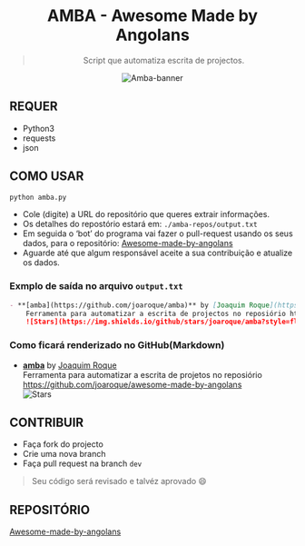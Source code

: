 <div align="center">
  
# AMBA - Awesome Made by Angolans

> Script que automatiza escrita de projectos.

![Amba-banner](screenshots/amba.jpg)

</div>

## REQUER

- Python3
- requests
- json

## COMO USAR

```sh
python amba.py
```

- Cole (digite) a URL do repositório que queres extrair informações.
- Os detalhes do repostório estará em: `./amba-repos/output.txt`
- Em seguida o ‘bot’ do programa vai fazer o pull-request usando os seus dados, para o repositório: [Awesome-made-by-angolans](https://github.com/joaroque/awesome-made-by-angolans)
- Aguarde até que algum responsável aceite a sua contribuição e atualize os dados.

### Exmplo de saída no arquivo `output.txt`

```md
- **[amba](https://github.com/joaroque/amba)** by [Joaquim Roque](https://github.com/joaroque)   
    Ferramenta para automatizar a escrita de projectos no reposiório https://github.com/joaroque/awesome-made-by-angolans  
    ![Stars](https://img.shields.io/github/stars/joaroque/amba?style=flat-square)
```

### Como ficará renderizado no GitHub(Markdown)

- **[amba](https://github.com/joaroque/amba)** by [Joaquim Roque](https://github.com/joaroque) \
    Ferramenta para automatizar a escrita de projetos no reposiório <https://github.com/joaroque/awesome-made-by-angolans> \
   ![Stars](https://img.shields.io/github/stars/joaroque/amba?style=flat-square)

## CONTRIBUIR
- Faça fork do projecto
- Crie uma nova branch
- Faça pull request na branch `dev`

> Seu código será revisado e talvéz aprovado :smile:

## REPOSITÓRIO
[Awesome-made-by-angolans](https://github.com/joaroque/awesome-made-by-angolans)
